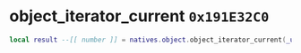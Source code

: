 # object_iterator_current `0x191E32C0`

```lua
local result --[[ number ]] = natives.object.object_iterator_current(_unk0 --[[ number ]])
```